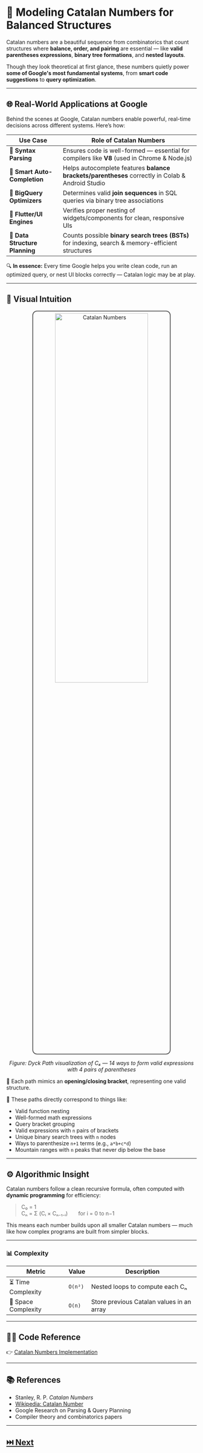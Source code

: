 # 🧮 **Modeling Catalan Numbers for Balanced Structures**

Catalan numbers are a beautiful sequence from combinatorics that count structures where **balance, order, and pairing** are essential — like **valid parentheses expressions**, **binary tree formations**, and **nested layouts**.

Though they look theoretical at first glance, these numbers quietly power **some of Google's most fundamental systems**, from **smart code suggestions** to **query optimization**.

---

## 🌐 Real-World Applications at Google

Behind the scenes at Google, Catalan numbers enable powerful, real-time decisions across different systems. Here’s how:

| Use Case                     | Role of Catalan Numbers                                                                 |
|-----------------------------|-------------------------------------------------------------------------------------------|
| 🧠 **Syntax Parsing**        | Ensures code is well-formed — essential for compilers like **V8** (used in Chrome & Node.js) |
| 🧩 **Smart Auto-Completion** | Helps autocomplete features **balance brackets/parentheses** correctly in Colab & Android Studio |
| 🧬 **BigQuery Optimizers**   | Determines valid **join sequences** in SQL queries via binary tree associations |
| 📱 **Flutter/UI Engines**    | Verifies proper nesting of widgets/components for clean, responsive UIs |
| 🧰 **Data Structure Planning** | Counts possible **binary search trees (BSTs)** for indexing, search & memory-efficient structures |

🔍 **In essence:** Every time Google helps you write clean code, run an optimized query, or nest UI blocks correctly — Catalan logic may be at play.

---

## 📐 Visual Intuition

<p align="center">
  <img 
    src="https://upload.wikimedia.org/wikipedia/commons/6/65/Catalan_number_algorithm_table.png" 
    alt="Catalan Numbers" 
    width="70%" height="50%"
    style="border: 2px solid #555; border-radius: 12px; padding: 5px;">
</p>

<figcaption style="text-align: center; font-style: italic;">
  Figure: Dyck Path visualization of C₄ — 14 ways to form valid expressions with 4 pairs of parentheses
</figcaption>

🧩 Each path mimics an **opening/closing bracket**, representing one valid structure.

🧠 These paths directly correspond to things like:  
- Valid function nesting  
- Well-formed math expressions  
- Query bracket grouping
- Valid expressions with `n` pairs of brackets  
- Unique binary search trees with `n` nodes  
- Ways to parenthesize `n+1` terms (e.g., `a*b+c*d`)  
- Mountain ranges with `n` peaks that never dip below the base  

---

## ⚙️ Algorithmic Insight

Catalan numbers follow a clean recursive formula, often computed with **dynamic programming** for efficiency:

> C₀ = 1  
> Cₙ = Σ (Cᵢ × Cₙ₋₁₋ᵢ)  for i = 0 to n−1

This means each number builds upon all smaller Catalan numbers — much like how complex programs are built from simpler blocks.

---

### 📊 Complexity

| Metric             | Value         | Description                                   |
|--------------------|---------------|-----------------------------------------------|
| ⏳ Time Complexity  | `O(n²)`       | Nested loops to compute each Cₙ               |
| 🧠 Space Complexity | `O(n)`        | Store previous Catalan values in an array     |

---

## 🧑‍💻 Code Reference

👉 [Catalan Numbers Implementation](https://github.com/Shreshta001/aps_portfolio.github.io/blob/main/codes/14.cpp)


---

## 📚 References

- Stanley, R. P. *Catalan Numbers*  
- [Wikipedia: Catalan Number](https://en.wikipedia.org/wiki/Catalan_number)  
- Google Research on Parsing & Query Planning  
- Compiler theory and combinatorics papers  

---

## **[⏭️ Next](./15.md)**
